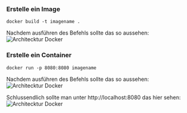 ### **Erstelle ein Image**
```
docker build -t imagename .
```

Nachdem ausführen des Befehls sollte das so aussehen:
![Architecktur Docker](Screenshots/1.png)

### **Erstelle ein Container**
```
docker run -p 8080:8080 imagename
```

Nachdem ausführen des Befehls sollte das so aussehen:
![Architecktur Docker](Screenshots/2.png)

Schlussendlich sollte man unter http://localhost:8080 das hier sehen:
![Architecktur Docker](Screenshots/3.png)